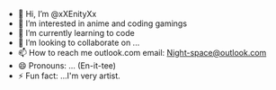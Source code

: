 - 👋 Hi, I’m @xXEnityXx
- 👀 I’m interested in anime and coding gamings
- 🌱 I’m currently learning to code
- 💞️ I’m looking to collaborate on ...
- 📫 How to reach me outlook.com email: Night-space@outlook.com
- 😄 Pronouns: ... (En-it-tee)
- ⚡ Fun fact: ...I'm very artist.

<!---
xXEnityXx/xXEnityXx is a ✨ special ✨ repository because its `README.md` (this file) appears on your GitHub profile.
You can click the Preview link to take a look at your changes.
--->
